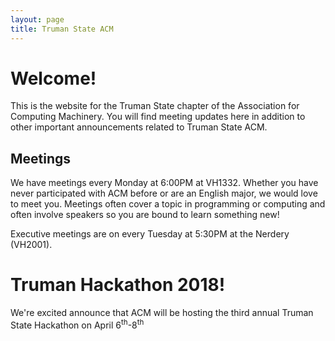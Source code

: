 ```yaml
---
layout: page
title: Truman State ACM
---
```


# Welcome!

This is the website for the Truman State chapter of the Association for Computing Machinery. You will find meeting updates here in addition to other important announcements related to Truman State ACM. 

## Meetings

We have meetings every Monday at 6:00PM at VH1332. Whether you have never participated with ACM before or are an English major, we would love to meet you. Meetings often cover a topic in programming or computing and often involve speakers so you are bound to learn something new!

Executive meetings are on every Tuesday at 5:30PM at the Nerdery (VH2001).

# Truman Hackathon 2018!

We're excited announce that ACM will be hosting the third annual Truman State Hackathon on April 6<sup>th</sup>-8<sup>th</sup>
